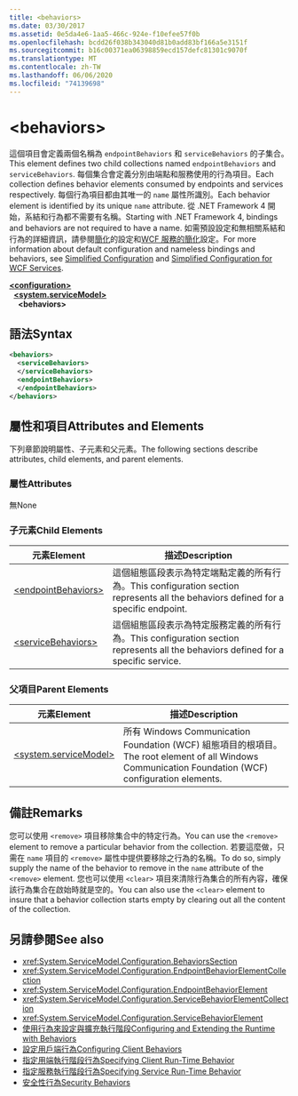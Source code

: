 ```yaml
---
title: <behaviors>
ms.date: 03/30/2017
ms.assetid: 0e5da4e6-1aa5-466c-924e-f10efee57f0b
ms.openlocfilehash: bcdd26f038b343040d81b0add83bf166a5e3151f
ms.sourcegitcommit: b16c00371ea06398859ecd157defc81301c9070f
ms.translationtype: MT
ms.contentlocale: zh-TW
ms.lasthandoff: 06/06/2020
ms.locfileid: "74139698"
---
```

# \<behaviors>
<span data-ttu-id="abda0-101">這個項目會定義兩個名稱為 `endpointBehaviors` 和 `serviceBehaviors` 的子集合。</span><span class="sxs-lookup"><span data-stu-id="abda0-101">This element defines two child collections named `endpointBehaviors` and `serviceBehaviors`.</span></span>  <span data-ttu-id="abda0-102">每個集合會定義分別由端點和服務使用的行為項目。</span><span class="sxs-lookup"><span data-stu-id="abda0-102">Each collection defines behavior elements consumed by endpoints and services respectively.</span></span> <span data-ttu-id="abda0-103">每個行為項目都由其唯一的 `name` 屬性所識別。</span><span class="sxs-lookup"><span data-stu-id="abda0-103">Each behavior element is identified by its unique `name` attribute.</span></span> <span data-ttu-id="abda0-104">從 .NET Framework 4 開始，系結和行為都不需要有名稱。</span><span class="sxs-lookup"><span data-stu-id="abda0-104">Starting with .NET Framework 4, bindings and behaviors are not required to have a name.</span></span> <span data-ttu-id="abda0-105">如需預設設定和無相關系結和行為的詳細資訊，請參閱[簡化](../../../wcf/simplified-configuration.md)的設定和[WCF 服務的簡化](../../../wcf/samples/simplified-configuration-for-wcf-services.md)設定。</span><span class="sxs-lookup"><span data-stu-id="abda0-105">For more information about default configuration and nameless bindings and behaviors, see [Simplified Configuration](../../../wcf/simplified-configuration.md) and [Simplified Configuration for WCF Services](../../../wcf/samples/simplified-configuration-for-wcf-services.md).</span></span>  
  
[**\<configuration>**](../configuration-element.md)\
&nbsp;&nbsp;[**\<system.serviceModel>**](system-servicemodel.md)\
&nbsp;&nbsp;&nbsp;&nbsp;**\<behaviors>**  
  
## <a name="syntax"></a><span data-ttu-id="abda0-106">語法</span><span class="sxs-lookup"><span data-stu-id="abda0-106">Syntax</span></span>  
  
```xml  
<behaviors>
  <serviceBehaviors>
  </serviceBehaviors>
  <endpointBehaviors>
  </endpointBehaviors>
</behaviors>
```  
  
## <a name="attributes-and-elements"></a><span data-ttu-id="abda0-107">屬性和項目</span><span class="sxs-lookup"><span data-stu-id="abda0-107">Attributes and Elements</span></span>  
 <span data-ttu-id="abda0-108">下列章節說明屬性、子元素和父元素。</span><span class="sxs-lookup"><span data-stu-id="abda0-108">The following sections describe attributes, child elements, and parent elements.</span></span>  
  
### <a name="attributes"></a><span data-ttu-id="abda0-109">屬性</span><span class="sxs-lookup"><span data-stu-id="abda0-109">Attributes</span></span>  
 <span data-ttu-id="abda0-110">無</span><span class="sxs-lookup"><span data-stu-id="abda0-110">None</span></span>  
  
### <a name="child-elements"></a><span data-ttu-id="abda0-111">子元素</span><span class="sxs-lookup"><span data-stu-id="abda0-111">Child Elements</span></span>  
  
|<span data-ttu-id="abda0-112">元素</span><span class="sxs-lookup"><span data-stu-id="abda0-112">Element</span></span>|<span data-ttu-id="abda0-113">描述</span><span class="sxs-lookup"><span data-stu-id="abda0-113">Description</span></span>|  
|-------------|-----------------|  
|[\<endpointBehaviors>](endpointbehaviors.md)|<span data-ttu-id="abda0-114">這個組態區段表示為特定端點定義的所有行為。</span><span class="sxs-lookup"><span data-stu-id="abda0-114">This configuration section represents all the behaviors defined for a specific endpoint.</span></span>|  
|[\<serviceBehaviors>](servicebehaviors.md)|<span data-ttu-id="abda0-115">這個組態區段表示為特定服務定義的所有行為。</span><span class="sxs-lookup"><span data-stu-id="abda0-115">This configuration section represents all the behaviors defined for a specific service.</span></span>|  
  
### <a name="parent-elements"></a><span data-ttu-id="abda0-116">父項目</span><span class="sxs-lookup"><span data-stu-id="abda0-116">Parent Elements</span></span>  
  
|<span data-ttu-id="abda0-117">元素</span><span class="sxs-lookup"><span data-stu-id="abda0-117">Element</span></span>|<span data-ttu-id="abda0-118">描述</span><span class="sxs-lookup"><span data-stu-id="abda0-118">Description</span></span>|  
|-------------|-----------------|  
|[\<system.serviceModel>](system-servicemodel.md)|<span data-ttu-id="abda0-119">所有 Windows Communication Foundation (WCF) 組態項目的根項目。</span><span class="sxs-lookup"><span data-stu-id="abda0-119">The root element of all Windows Communication Foundation (WCF) configuration elements.</span></span>|  
  
## <a name="remarks"></a><span data-ttu-id="abda0-120">備註</span><span class="sxs-lookup"><span data-stu-id="abda0-120">Remarks</span></span>  
 <span data-ttu-id="abda0-121">您可以使用 `<remove>` 項目移除集合中的特定行為。</span><span class="sxs-lookup"><span data-stu-id="abda0-121">You can use the `<remove>` element to remove a particular behavior from the collection.</span></span> <span data-ttu-id="abda0-122">若要這麼做，只需在 `name` 項目的 `<remove>` 屬性中提供要移除之行為的名稱。</span><span class="sxs-lookup"><span data-stu-id="abda0-122">To do so, simply supply the name of the behavior to remove in the `name` attribute of the `<remove>` element.</span></span>  <span data-ttu-id="abda0-123">您也可以使用 `<clear>` 項目來清除行為集合的所有內容，確保該行為集合在啟始時就是空的。</span><span class="sxs-lookup"><span data-stu-id="abda0-123">You can also use the `<clear>` element to insure that a behavior collection starts empty by clearing out all the content of the collection.</span></span>  
  
## <a name="see-also"></a><span data-ttu-id="abda0-124">另請參閱</span><span class="sxs-lookup"><span data-stu-id="abda0-124">See also</span></span>

- <xref:System.ServiceModel.Configuration.BehaviorsSection>
- <xref:System.ServiceModel.Configuration.EndpointBehaviorElementCollection>
- <xref:System.ServiceModel.Configuration.EndpointBehaviorElement>
- <xref:System.ServiceModel.Configuration.ServiceBehaviorElementCollection>
- <xref:System.ServiceModel.Configuration.ServiceBehaviorElement>
- [<span data-ttu-id="abda0-125">使用行為來設定與擴充執行階段</span><span class="sxs-lookup"><span data-stu-id="abda0-125">Configuring and Extending the Runtime with Behaviors</span></span>](../../../wcf/extending/configuring-and-extending-the-runtime-with-behaviors.md)
- [<span data-ttu-id="abda0-126">設定用戶端行為</span><span class="sxs-lookup"><span data-stu-id="abda0-126">Configuring Client Behaviors</span></span>](../../../wcf/configuring-client-behaviors.md)
- [<span data-ttu-id="abda0-127">指定用端執行階段行為</span><span class="sxs-lookup"><span data-stu-id="abda0-127">Specifying Client Run-Time Behavior</span></span>](../../../wcf/specifying-client-run-time-behavior.md)
- [<span data-ttu-id="abda0-128">指定服務執行階段行為</span><span class="sxs-lookup"><span data-stu-id="abda0-128">Specifying Service Run-Time Behavior</span></span>](../../../wcf/specifying-service-run-time-behavior.md)
- [<span data-ttu-id="abda0-129">安全性行為</span><span class="sxs-lookup"><span data-stu-id="abda0-129">Security Behaviors</span></span>](../../../wcf/feature-details/security-behaviors-in-wcf.md)

